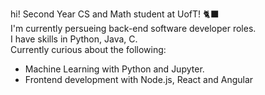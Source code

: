 hi! 
Second Year CS and Math student at UofT! 🐈‍⬛  
I'm currently persueing back-end software developer roles.  
I have skills in Python, Java, C.  
Currently curious about the following:
  - Machine Learning with Python and Jupyter.
  - Frontend development with Node.js, React and Angular



